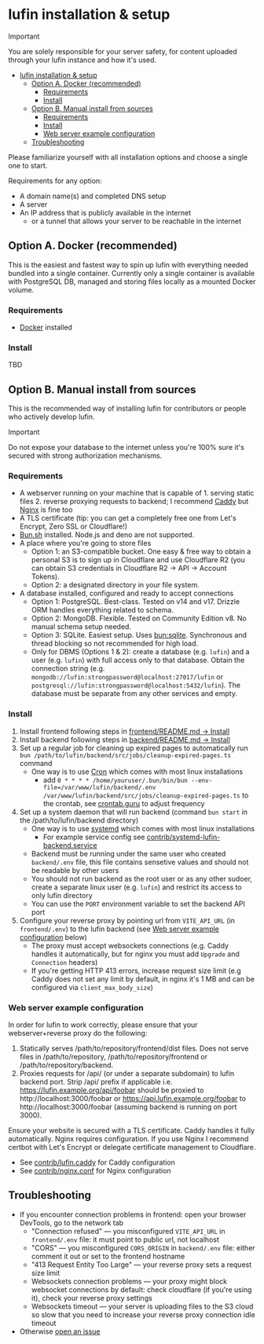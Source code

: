 # lufin installation & setup

> [!Important]
> You are solely responsible for your server safety, for content uploaded through your lufin instance and how it's used.

- [lufin installation \& setup](#lufin-installation--setup)
  - [Option A. Docker (recommended)](#option-a-docker-recommended)
    - [Requirements](#requirements)
    - [Install](#install)
  - [Option B. Manual install from sources](#option-b-manual-install-from-sources)
    - [Requirements](#requirements-1)
    - [Install](#install-1)
    - [Web server example configuration](#web-server-example-configuration)
  - [Troubleshooting](#troubleshooting)

Please familiarize yourself with all installation options and choose a single one to start.

Requirements for any option:
- A domain name(s) and completed DNS setup
- A server
- An IP address that is publicly available in the internet
  - or a tunnel that allows your server to be reachable in the internet

## Option A. Docker (recommended)

This is the easiest and fastest way to spin up lufin with everything needed bundled into a single container. Currently only a single container is available with PostgreSQL DB, managed  and storing files locally as a mounted Docker volume.

### Requirements

- [Docker](https://docs.docker.com/engine/install/) installed

### Install

TBD

## Option B. Manual install from sources

This is the recommended way of installing lufin for contributors or people who actively develop lufin.

> [!Important]
> Do not expose your database to the internet unless you're 100% sure it's secured with strong authorization mechanisms.

### Requirements

- A webserver running on your machine that is capable of 1. serving static files 2. reverse proxying requests to backend; I recommend [Caddy](https://caddyserver.com/) but [Nginx](https://nginx.org/) is fine too
- A TLS certificate (tip: you can get a completely free one from Let's Encrypt, Zero SSL or Cloudflare!)
- [Bun.sh](https://bun.sh) installed. Node.js and deno are not supported.
- A place where you're going to store files
  - Option 1: an S3-compatible bucket. One easy & free way to obtain a personal S3 is to sign up in Cloudflare and use Cloudflare R2 (you can obtain S3 credentials in Cloudflare R2 -> API -> Account Tokens).
  - Option 2: a designated directory in your file system.
- A database installed, configured and ready to accept connections
  - Option 1: PostgreSQL. Best-class. Tested on v14 and v17. Drizzle ORM handles everything related to schema.
  - Option 2: MongoDB. Flexible. Tested on Community Edition v8. No manual schema setup needed.
  - Option 3: SQLite. Easiest setup. Uses [bun:sqlite](https://bun.sh/docs/api/sqlite). Synchronous and thread blocking so not recommended for high load.
  - Only for DBMS (Options 1 & 2): create a database (e.g. `lufin`) and a user (e.g. `lufin`) with full access only to that database. Obtain the connection string (e.g. `mongodb://lufin:strongpassword@localhost:27017/lufin` or `postgresql://lufin:strongpassword@localhost:5432/lufin`). The database must be separate from any other services and empty.

### Install

1. Install frontend following steps in [frontend/README.md -> Install](../frontend/README.md#install)
2. Install backend following steps in [backend/README.md -> Install](../backend/README.md#install)
3. Set up a regular job for cleaning up expired pages to automatically run `bun /path/to/lufin/backend/src/jobs/cleanup-expired-pages.ts` command
    - One way is to use [Cron](https://en.wikipedia.org/wiki/Cron) which comes with most linux installations
      - add `0 * * * * /home/youruser/.bun/bin/bun --env-file=/var/www/lufin/backend/.env /var/www/lufin/backend/src/jobs/cleanup-expired-pages.ts` to the crontab, see [crontab.guru](https://crontab.guru/#0_*_*_*_*) to adjust frequency
4.  Set up a system daemon that will run backend (command `bun start` in the /path/to/lufin/backend directory)
    - One way is to use [systemd](https://en.wikipedia.org/wiki/Systemd) which comes with most linux installations
      - For example service config see [contrib/systemd-lufin-backend.service](../contrib/systemd-lufin-backend.service)
    - Backend must be running under the same user who created `backend/.env` file, this file contains sensetive values and should not be readable by other users
    - You should not run backend as the root user or as any other sudoer, create a separate linux user (e.g. `lufin`) and restrict its access to only lufin directory
    - You can use the `PORT` environment variable to set the backend API port
5.  Configure your reverse proxy by pointing url from `VITE_API_URL` (in `frontend/.env`) to the lufin backend (see [Web server example configuration](#web-serAver-example-configuration) below)
    - The proxy must accept websockets connections (e.g. Caddy handles it automatically, but for nginx you must add `Upgrade` and `Connection` headers)
    - If you're getting HTTP 413 errors, increase request size limit (e.g Caddy does not set any limit by default, in nginx it's 1 MB and can be configured via `client_max_body_size`)

### Web server example configuration

In order for lufin to work correctly, please ensure that your webserver+reverse proxy do the following:
1. Statically serves /path/to/repository/frontend/dist files. Does not serve files in /path/to/repository, /path/to/repository/frontend or /path/to/repository/backend.
2. Proxies requests for /api/ (or under a separate subdomain) to lufin backend port. Strip /api/ prefix if applicable i.e. https://lufin.example.org/api/foobar should be proxied to http://localhost:3000/foobar or https://api.lufin.example.org/foobar to http://localhost:3000/foobar (assuming backend is running on port 3000).

Ensure your website is secured with a TLS certificate. Caddy handles it fully automatically. Nginx requires configuration. If you use Nginx I recommend certbot with Let's Encrypt or delegate certificate management to Cloudflare.

- See [contrib/lufin.caddy](../contrib/lufin.caddy) for Caddy configuration
- See [contrib/nginx.conf](../contrib/nginx.conf) for Nginx configuration

## Troubleshooting

- If you encounter connection problems in frontend: open your browser DevTools, go to the network tab
  - "Connection refused" — you misconfigured `VITE_API_URL` in `frontend/.env` file: it must point to public url, not localhost
  - "CORS" — you misconfigured `CORS_ORIGIN` in `backend/.env` file: either comment it out or set to the frontend hostname
  - "413 Request Entity Too Large" — your reverse proxy sets a request size limit
  - Websockets connection problems — your proxy might block websocket connections by default: check cloudflare (if you're using it), check your reverse proxy settings
  - Websockets timeout — your server is uploading files to the S3 cloud so slow that you need to increase your reverse proxy connection idle timeout
- Otherwise [open an issue](https://github.com/VityaSchel/lufin/issues/new)
